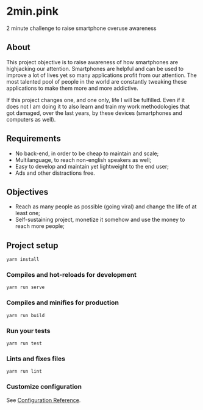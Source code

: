 # 2min.pink
2 minute challenge to raise smartphone overuse awareness

## About
This project objective is to raise awareness of how smartphones are highjacking our attention.
Smartphones are helpful and can be used to improve a lot of lives yet so many applications profit from our attention.
The most talented pool of people in the world are constantly tweaking these applications to make them more and more addictive.

If this project changes one, and one only, life I will be fulfilled. Even if it does not I am doing it to also learn and train my work methodologies that got damaged, over the last years, by these devices (smartphones and computers as well).

## Requirements

- No back-end, in order to be cheap to maintain and scale;
- Multilanguage, to reach non-english speakers as well;
- Easy to develop and maintain yet lightweight to the end user; 
- Ads and other distractions free.

## Objectives
- Reach as many people as possible (going viral) and change the life of at least one;
- Self-sustaining project, monetize it somehow and use the money to reach more people;

## Project setup
```
yarn install
```

### Compiles and hot-reloads for development
```
yarn run serve
```

### Compiles and minifies for production
```
yarn run build
```

### Run your tests
```
yarn run test
```

### Lints and fixes files
```
yarn run lint
```

### Customize configuration
See [Configuration Reference](https://cli.vuejs.org/config/).
